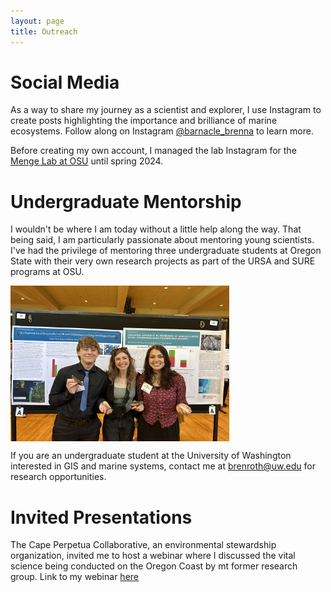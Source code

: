 ```yaml
---
layout: page
title: Outreach
---
```


# Social Media 
As a way to share my journey as a scientist and explorer, I use Instagram to create posts highlighting the importance and brilliance of marine ecosystems. Follow along on Instagram [@barnacle_brenna](https://www.instagram.com/barnacle.brenna/?locale=de_DE&hl=ko) to learn more. 

Before creating my own account, I managed the lab Instagram for the [Menge Lab at OSU](https://www.instagram.com/mengelab_osu/) until spring 2024.   

# Undergraduate Mentorship
I wouldn't be where I am today without a little help along the way. That being said, I am particularly passionate about mentoring young scientists. 
I've had the privilege of mentoring three undergraduate students at Oregon State with their very own research projects as part of the URSA and SURE programs at OSU. 

<img align="center" src="/assets/img/auggie_kaia_brenna.jpeg" alt="photo of undergraduate students Auggie (left) and Kaia (right) at a research symposium" width="350"
     height="249" />

If you are an undergraduate student at the University of Washington interested in GIS and marine systems, contact me at brenroth@uw.edu for research opportunities. 

# Invited Presentations
The Cape Perpetua Collaborative, an environmental stewardship organization, invited me to host a webinar where I discussed the vital science being conducted on the Oregon Coast by mt former research group. Link to my webinar [here](https://www.youtube.com/watch?v=LEeD-TBeGvk)
